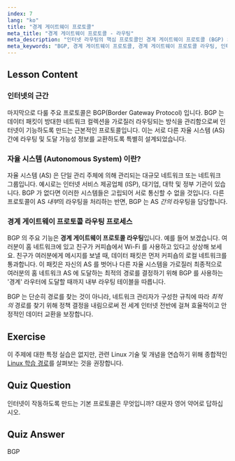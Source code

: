 ```yaml
---
index: 7
lang: "ko"
title: "경계 게이트웨이 프로토콜"
meta_title: "경계 게이트웨이 프로토콜 - 라우팅"
meta_description: "인터넷 라우팅의 핵심 프로토콜인 경계 게이트웨이 프로토콜 (BGP) 의 기본 사항을 살펴보세요. BGP 가 자율 시스템 간의 통신을 어떻게 촉진하는지, 그리고 경계 게이트웨이 프로토콜 라우팅의 원리를 학습합니다."
meta_keywords: "BGP, 경계 게이트웨이 프로토콜, 경계 게이트웨이 프로토콜 라우팅, 인터넷 라우팅, 자율 시스템, 리눅스 네트워킹, BGP 튜토리얼, 네트워크 프로토콜"
---
```


## Lesson Content

### 인터넷의 근간

마지막으로 다룰 주요 프로토콜은 BGP(Border Gateway Protocol) 입니다. BGP 는 데이터 패킷이 방대한 네트워크 컬렉션을 가로질러 라우팅되는 방식을 관리함으로써 인터넷이 기능하도록 만드는 근본적인 프로토콜입니다. 이는 서로 다른 자율 시스템 (AS) 간에 라우팅 및 도달 가능성 정보를 교환하도록 특별히 설계되었습니다.

### 자율 시스템 (Autonomous System) 이란?

자율 시스템 (AS) 은 단일 관리 주체에 의해 관리되는 대규모 네트워크 또는 네트워크 그룹입니다. 예시로는 인터넷 서비스 제공업체 (ISP), 대기업, 대학 및 정부 기관이 있습니다. BGP 가 없다면 이러한 시스템들은 고립되어 서로 통신할 수 없을 것입니다. 다른 프로토콜이 AS *내부*의 라우팅을 처리하는 반면, BGP 는 AS _간의_ 라우팅을 담당합니다.

### 경계 게이트웨이 프로토콜 라우팅 프로세스

BGP 의 주요 기능은 **경계 게이트웨이 프로토콜 라우팅**입니다. 예를 들어 보겠습니다. 여러분이 홈 네트워크에 있고 친구가 커피숍에서 Wi-Fi 를 사용하고 있다고 상상해 보세요. 친구가 여러분에게 메시지를 보낼 때, 데이터 패킷은 먼저 커피숍의 로컬 네트워크를 통과합니다. 이 패킷은 자신의 AS 를 벗어나 다른 자율 시스템을 가로질러 최종적으로 여러분의 홈 네트워크 AS 에 도달하는 최적의 경로를 결정하기 위해 BGP 를 사용하는 '경계' 라우터에 도달할 때까지 내부 라우팅 테이블을 따릅니다.

BGP 는 단순히 경로를 찾는 것이 아니라, 네트워크 관리자가 구성한 규칙에 따라 _최적의_ 경로를 찾기 위해 정책 결정을 내림으로써 전 세계 인터넷 전반에 걸쳐 효율적이고 안정적인 데이터 교환을 보장합니다.

## Exercise

이 주제에 대한 특정 실습은 없지만, 관련 Linux 기술 및 개념을 연습하기 위해 종합적인 [Linux 학습 경로](https://labex.io/ko/learn/linux)를 살펴보는 것을 권장합니다.

## Quiz Question

인터넷이 작동하도록 만드는 기본 프로토콜은 무엇입니까? 대문자 영어 약어로 답하십시오.

## Quiz Answer

BGP
